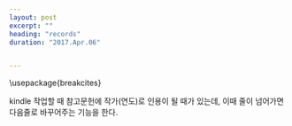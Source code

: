 ```yaml
---
layout: post
excerpt: ""
heading: "records"
duration: "2017.Apr.06"


---
```


\usepackage{breakcites}

kindle 작업할 때 참고문헌에 작가(연도)로 인용이 될 때가 있는데, 이때
줄이 넘어가면 다음줄로 바꾸어주는 기능을 한다.

